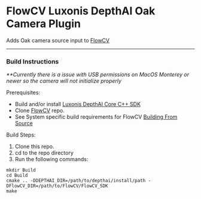 # FlowCV Luxonis DepthAI Oak Camera Plugin

Adds Oak camera source input to [FlowCV](https://github.com/FlowCV-org/FlowCV)

---

### Build Instructions

_**Currently there is a issue with USB permissions on MacOS Monterey or newer so the camera will not initialize properly_ 

Prerequisites:

* Build and/or install [Luxonis DepthAI Core C++ SDK](https://github.com/luxonis/depthai-core)
* Clone [FlowCV](https://github.com/FlowCV-org/FlowCV) repo.
* See System specific build requirements for FlowCV [Building From Source](http://docs.flowcv.org/building_source/build_from_source.html)

Build Steps:
1. Clone this repo.
2. cd to the repo directory
3. Run the following commands:

```shell
mkdir Build
cd Build
cmake .. -DDEPTHAI_DIR=/path/to/depthai/install/path -DFlowCV_DIR=/path/to/FlowCV/FlowCV_SDK
make
```

